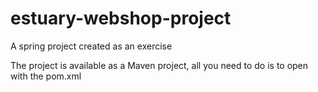 # estuary-webshop-project
 A spring project created as an exercise
 
 The project is available as a Maven project, all you need to do is to open with the pom.xml
 

